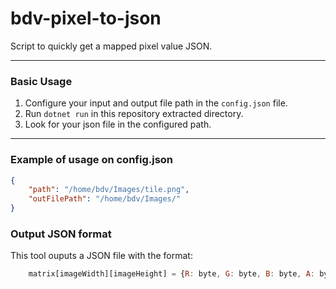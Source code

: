 # bdv-pixel-to-json

Script to quickly get a mapped pixel value JSON.

---

### Basic Usage

1. Configure your input and output file path in the `config.json` file.
2. Run `dotnet run` in this repository extracted directory.
3. Look for your json file in the configured path.

--- 

### Example of usage on config.json 

```json
{
    "path": "/home/bdv/Images/tile.png",
    "outFilePath": "/home/bdv/Images/"
}
```

### Output JSON format

This tool ouputs a JSON file with the format:
```javascript
    matrix[imageWidth][imageHeight] = {R: byte, G: byte, B: byte, A: byte}
```
